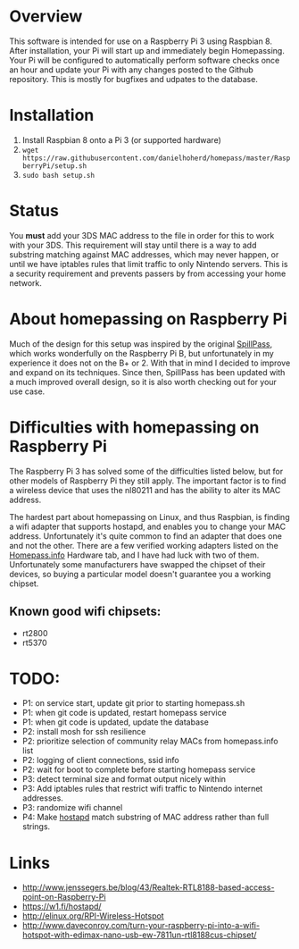 # Overview

This software is intended for use on a Raspberry Pi 3 using Raspbian 8. After installation, your Pi will start up and immediately begin Homepassing. Your Pi will be configured to automatically perform software checks once an hour and update your Pi with any changes posted to the Github repository. This is mostly for bugfixes and udpates to the database.

# Installation

1. Install Raspbian 8 onto a Pi 3 (or supported hardware)
2. `wget https://raw.githubusercontent.com/danielhoherd/homepass/master/RaspberryPi/setup.sh`
3. `sudo bash setup.sh`

# Status

You **must** add your 3DS MAC address to the <accept> file in order for this to work with your 3DS. This requirement will stay until there is a way to add substring matching against MAC addresses, which may never happen, or until we have iptables rules that limit traffic to only Nintendo servers. This is a security requirement and prevents passers by from accessing your home network.

# About homepassing on Raspberry Pi

Much of the design for this setup was inspired by the original [SpillPass](http://www.spillmonkey.com/?page_id=5), which works wonderfully on the Raspberry Pi B, but unfortunately in my experience it does not on the B+ or 2. With that in mind I decided to improve and expand on its techniques. Since then, SpillPass has been updated with a much improved overall design, so it is also worth checking out for your use case.

# Difficulties with homepassing on Raspberry Pi

The Raspberry Pi 3 has solved some of the difficulties listed below, but for other models of Raspberry Pi they still apply. The important factor is to find a wireless device that uses the nl80211 and has the ability to alter its MAC address.

The hardest part about homepassing on Linux, and thus Raspbian, is finding a wifi adapter that supports hostapd, and enables you to change your MAC address. Unfortunately it's quite common to find an adapter that does one and not the other. There are a few verified working adapters listed on the [Homepass.info](http://homepass.info) Hardware tab, and I have had luck with two of them. Unfortunately some manufacturers have swapped the chipset of their devices, so buying a particular model doesn't guarantee you a working chipset.

## Known good wifi chipsets:

- rt2800
- rt5370

# TODO:

- P1: on service start, update git prior to starting homepass.sh
- P1: when git code is updated, restart homepass service
- P1: when git code is updated, update the database
- P2: install mosh for ssh resilience
- P2: prioritize selection of community relay MACs from homepass.info list
- P2: logging of client connections, ssid info
- P2: wait for boot to complete before starting homepass service
- P3: detect terminal size and format output nicely within
- P3: Add iptables rules that restrict wifi traffic to Nintendo internet addresses.
- P3: randomize wifi channel
- P4: Make [hostapd](https://w1.fi/hostapd/) match substring of MAC address rather than full strings.

# Links

- <http://www.jenssegers.be/blog/43/Realtek-RTL8188-based-access-point-on-Raspberry-Pi>
- <https://w1.fi/hostapd/>
- <http://elinux.org/RPI-Wireless-Hotspot>
- <http://www.daveconroy.com/turn-your-raspberry-pi-into-a-wifi-hotspot-with-edimax-nano-usb-ew-7811un-rtl8188cus-chipset/>
